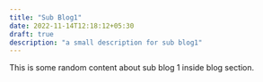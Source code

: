 ```yaml
---
title: "Sub Blog1"
date: 2022-11-14T12:18:12+05:30
draft: true
description: "a small description for sub blog1"
---
```


This is some random content about sub blog 1 inside blog section.